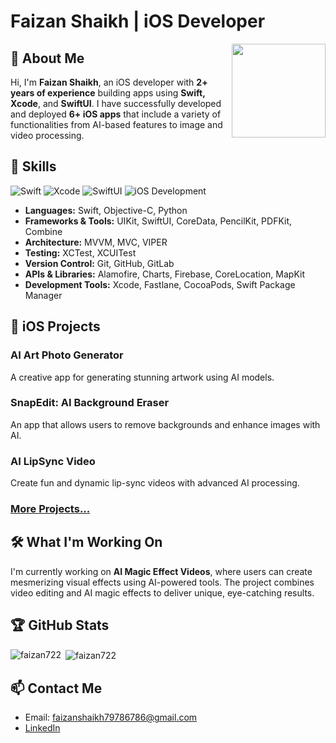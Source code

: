 # Faizan Shaikh | iOS Developer

<img align="right" height="150" src="https://camo.githubusercontent.com/4d9f5ecceb711eec6e2018f38a5677dc657c9738d4a65ba3b928c41c0a45b439/68747470733a2f2f6d69726f2e6d656469756d2e636f6d2f6d61782f313336302f302a37513379765349765f7430696f4a2d5a2e676966"  />

## 👋 About Me

Hi, I'm **Faizan Shaikh**, an iOS developer with **2+ years of experience** building apps using **Swift, Xcode**, and **SwiftUI**. I have successfully developed and deployed **6+ iOS apps** that include a variety of functionalities from AI-based features to image and video processing.

## 🚀 Skills

![Swift](https://img.shields.io/badge/Swift-orange?style=for-the-badge&logo=swift)
![Xcode](https://img.shields.io/badge/Xcode-blue?style=for-the-badge&logo=xcode)
![SwiftUI](https://img.shields.io/badge/SwiftUI-green?style=for-the-badge&logo=swift)
![iOS Development](https://img.shields.io/badge/iOS-Development-lightgrey?style=for-the-badge&logo=apple)

- **Languages:** Swift, Objective-C, Python
- **Frameworks & Tools:** UIKit, SwiftUI, CoreData, PencilKit, PDFKit, Combine
- **Architecture:** MVVM, MVC, VIPER
- **Testing:** XCTest, XCUITest
- **Version Control:** Git, GitHub, GitLab
- **APIs & Libraries:** Alamofire, Charts, Firebase, CoreLocation, MapKit
- **Development Tools:** Xcode, Fastlane, CocoaPods, Swift Package Manager

## 📱 iOS Projects

### AI Art Photo Generator
A creative app for generating stunning artwork using AI models.

### SnapEdit: AI Background Eraser
An app that allows users to remove backgrounds and enhance images with AI.

### AI LipSync Video
Create fun and dynamic lip-sync videos with advanced AI processing.

### [More Projects...](https://github.com/username?tab=repositories)

## 🛠️ What I'm Working On



I'm currently working on **AI Magic Effect Videos**, where users can create mesmerizing visual effects using AI-powered tools. The project combines video editing and AI magic effects to deliver unique, eye-catching results.

## 🏆 GitHub Stats

<p><img align="left" src="https://github-readme-stats.vercel.app/api/top-langs?username=faizan722&show_icons=true&locale=en&layout=compact" alt="faizan722" /></p>

<p>&nbsp;<img align="center" src="https://github-readme-stats.vercel.app/api?username=faizan722&show_icons=true&locale=en" alt="faizan722" /></p>

## 📫 Contact Me

- Email: faizanshaikh79786786@gmail.com
- [LinkedIn](https://www.linkedin.com/in/faizan-shaikh/)


